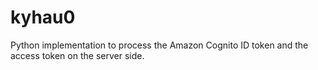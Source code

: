 # kyhau0
Python implementation to process the Amazon Cognito ID token and the access token on the server side.
